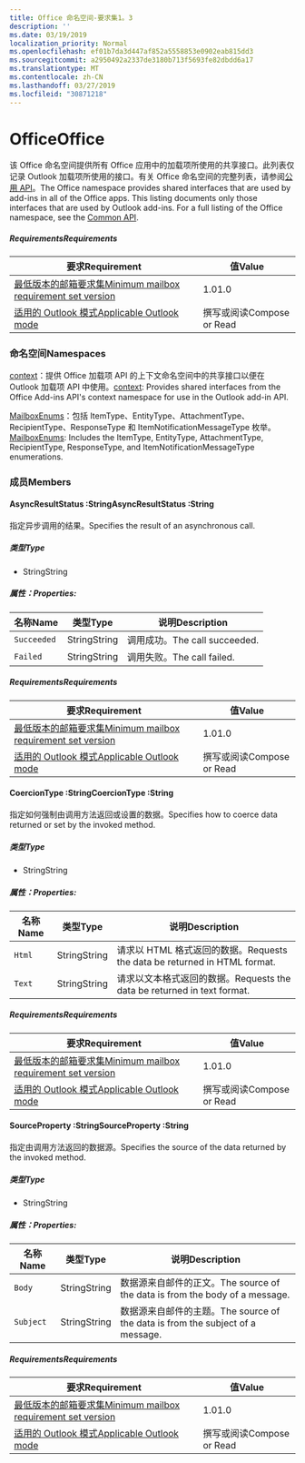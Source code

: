 ```yaml
---
title: Office 命名空间-要求集1。3
description: ''
ms.date: 03/19/2019
localization_priority: Normal
ms.openlocfilehash: ef01b7da3d447af852a5558853e0902eab815dd3
ms.sourcegitcommit: a2950492a2337de3180b713f5693fe82dbdd6a17
ms.translationtype: MT
ms.contentlocale: zh-CN
ms.lasthandoff: 03/27/2019
ms.locfileid: "30871218"
---
```

# <a name="office"></a><span data-ttu-id="0fc78-102">Office</span><span class="sxs-lookup"><span data-stu-id="0fc78-102">Office</span></span>

<span data-ttu-id="0fc78-p101">该 Office 命名空间提供所有 Office 应用中的加载项所使用的共享接口。此列表仅记录 Outlook 加载项所使用的接口。有关 Office 命名空间的完整列表，请参阅[公用 API](/javascript/api/office)。</span><span class="sxs-lookup"><span data-stu-id="0fc78-p101">The Office namespace provides shared interfaces that are used by add-ins in all of the Office apps. This listing documents only those interfaces that are used by Outlook add-ins. For a full listing of the Office namespace, see the [Common API](/javascript/api/office).</span></span>

##### <a name="requirements"></a><span data-ttu-id="0fc78-105">Requirements</span><span class="sxs-lookup"><span data-stu-id="0fc78-105">Requirements</span></span>

|<span data-ttu-id="0fc78-106">要求</span><span class="sxs-lookup"><span data-stu-id="0fc78-106">Requirement</span></span>| <span data-ttu-id="0fc78-107">值</span><span class="sxs-lookup"><span data-stu-id="0fc78-107">Value</span></span>|
|---|---|
|[<span data-ttu-id="0fc78-108">最低版本的邮箱要求集</span><span class="sxs-lookup"><span data-stu-id="0fc78-108">Minimum mailbox requirement set version</span></span>](/office/dev/add-ins/reference/requirement-sets/outlook-api-requirement-sets)| <span data-ttu-id="0fc78-109">1.0</span><span class="sxs-lookup"><span data-stu-id="0fc78-109">1.0</span></span>|
|[<span data-ttu-id="0fc78-110">适用的 Outlook 模式</span><span class="sxs-lookup"><span data-stu-id="0fc78-110">Applicable Outlook mode</span></span>](/outlook/add-ins/#extension-points)| <span data-ttu-id="0fc78-111">撰写或阅读</span><span class="sxs-lookup"><span data-stu-id="0fc78-111">Compose or Read</span></span>|

### <a name="namespaces"></a><span data-ttu-id="0fc78-112">命名空间</span><span class="sxs-lookup"><span data-stu-id="0fc78-112">Namespaces</span></span>

<span data-ttu-id="0fc78-113">[context](office.context.md)：提供 Office 加载项 API 的上下文命名空间中的共享接口以便在 Outlook 加载项 API 中使用。</span><span class="sxs-lookup"><span data-stu-id="0fc78-113">[context](office.context.md): Provides shared interfaces from the Office Add-ins API's context namespace for use in the Outlook add-in API.</span></span>

<span data-ttu-id="0fc78-114">[MailboxEnums](/javascript/api/outlook_1_3/office.mailboxenums.attachmenttype)：包括 ItemType、EntityType、AttachmentType、RecipientType、ResponseType 和 ItemNotificationMessageType 枚举。</span><span class="sxs-lookup"><span data-stu-id="0fc78-114">[MailboxEnums](/javascript/api/outlook_1_3/office.mailboxenums.attachmenttype): Includes the ItemType, EntityType, AttachmentType, RecipientType, ResponseType, and ItemNotificationMessageType enumerations.</span></span>

### <a name="members"></a><span data-ttu-id="0fc78-115">成员</span><span class="sxs-lookup"><span data-stu-id="0fc78-115">Members</span></span>

####  <a name="asyncresultstatus-string"></a><span data-ttu-id="0fc78-116">AsyncResultStatus :String</span><span class="sxs-lookup"><span data-stu-id="0fc78-116">AsyncResultStatus :String</span></span>

<span data-ttu-id="0fc78-117">指定异步调用的结果。</span><span class="sxs-lookup"><span data-stu-id="0fc78-117">Specifies the result of an asynchronous call.</span></span>

##### <a name="type"></a><span data-ttu-id="0fc78-118">类型</span><span class="sxs-lookup"><span data-stu-id="0fc78-118">Type</span></span>

*   <span data-ttu-id="0fc78-119">String</span><span class="sxs-lookup"><span data-stu-id="0fc78-119">String</span></span>

##### <a name="properties"></a><span data-ttu-id="0fc78-120">属性：</span><span class="sxs-lookup"><span data-stu-id="0fc78-120">Properties:</span></span>

|<span data-ttu-id="0fc78-121">名称</span><span class="sxs-lookup"><span data-stu-id="0fc78-121">Name</span></span>| <span data-ttu-id="0fc78-122">类型</span><span class="sxs-lookup"><span data-stu-id="0fc78-122">Type</span></span>| <span data-ttu-id="0fc78-123">说明</span><span class="sxs-lookup"><span data-stu-id="0fc78-123">Description</span></span>|
|---|---|---|
|`Succeeded`| <span data-ttu-id="0fc78-124">String</span><span class="sxs-lookup"><span data-stu-id="0fc78-124">String</span></span>|<span data-ttu-id="0fc78-125">调用成功。</span><span class="sxs-lookup"><span data-stu-id="0fc78-125">The call succeeded.</span></span>|
|`Failed`| <span data-ttu-id="0fc78-126">String</span><span class="sxs-lookup"><span data-stu-id="0fc78-126">String</span></span>|<span data-ttu-id="0fc78-127">调用失败。</span><span class="sxs-lookup"><span data-stu-id="0fc78-127">The call failed.</span></span>|

##### <a name="requirements"></a><span data-ttu-id="0fc78-128">Requirements</span><span class="sxs-lookup"><span data-stu-id="0fc78-128">Requirements</span></span>

|<span data-ttu-id="0fc78-129">要求</span><span class="sxs-lookup"><span data-stu-id="0fc78-129">Requirement</span></span>| <span data-ttu-id="0fc78-130">值</span><span class="sxs-lookup"><span data-stu-id="0fc78-130">Value</span></span>|
|---|---|
|[<span data-ttu-id="0fc78-131">最低版本的邮箱要求集</span><span class="sxs-lookup"><span data-stu-id="0fc78-131">Minimum mailbox requirement set version</span></span>](/office/dev/add-ins/reference/requirement-sets/outlook-api-requirement-sets)| <span data-ttu-id="0fc78-132">1.0</span><span class="sxs-lookup"><span data-stu-id="0fc78-132">1.0</span></span>|
|[<span data-ttu-id="0fc78-133">适用的 Outlook 模式</span><span class="sxs-lookup"><span data-stu-id="0fc78-133">Applicable Outlook mode</span></span>](/outlook/add-ins/#extension-points)| <span data-ttu-id="0fc78-134">撰写或阅读</span><span class="sxs-lookup"><span data-stu-id="0fc78-134">Compose or Read</span></span>|

####  <a name="coerciontype-string"></a><span data-ttu-id="0fc78-135">CoercionType :String</span><span class="sxs-lookup"><span data-stu-id="0fc78-135">CoercionType :String</span></span>

<span data-ttu-id="0fc78-136">指定如何强制由调用方法返回或设置的数据。</span><span class="sxs-lookup"><span data-stu-id="0fc78-136">Specifies how to coerce data returned or set by the invoked method.</span></span>

##### <a name="type"></a><span data-ttu-id="0fc78-137">类型</span><span class="sxs-lookup"><span data-stu-id="0fc78-137">Type</span></span>

*   <span data-ttu-id="0fc78-138">String</span><span class="sxs-lookup"><span data-stu-id="0fc78-138">String</span></span>

##### <a name="properties"></a><span data-ttu-id="0fc78-139">属性：</span><span class="sxs-lookup"><span data-stu-id="0fc78-139">Properties:</span></span>

|<span data-ttu-id="0fc78-140">名称</span><span class="sxs-lookup"><span data-stu-id="0fc78-140">Name</span></span>| <span data-ttu-id="0fc78-141">类型</span><span class="sxs-lookup"><span data-stu-id="0fc78-141">Type</span></span>| <span data-ttu-id="0fc78-142">说明</span><span class="sxs-lookup"><span data-stu-id="0fc78-142">Description</span></span>|
|---|---|---|
|`Html`| <span data-ttu-id="0fc78-143">String</span><span class="sxs-lookup"><span data-stu-id="0fc78-143">String</span></span>|<span data-ttu-id="0fc78-144">请求以 HTML 格式返回的数据。</span><span class="sxs-lookup"><span data-stu-id="0fc78-144">Requests the data be returned in HTML format.</span></span>|
|`Text`| <span data-ttu-id="0fc78-145">String</span><span class="sxs-lookup"><span data-stu-id="0fc78-145">String</span></span>|<span data-ttu-id="0fc78-146">请求以文本格式返回的数据。</span><span class="sxs-lookup"><span data-stu-id="0fc78-146">Requests the data be returned in text format.</span></span>|

##### <a name="requirements"></a><span data-ttu-id="0fc78-147">Requirements</span><span class="sxs-lookup"><span data-stu-id="0fc78-147">Requirements</span></span>

|<span data-ttu-id="0fc78-148">要求</span><span class="sxs-lookup"><span data-stu-id="0fc78-148">Requirement</span></span>| <span data-ttu-id="0fc78-149">值</span><span class="sxs-lookup"><span data-stu-id="0fc78-149">Value</span></span>|
|---|---|
|[<span data-ttu-id="0fc78-150">最低版本的邮箱要求集</span><span class="sxs-lookup"><span data-stu-id="0fc78-150">Minimum mailbox requirement set version</span></span>](/office/dev/add-ins/reference/requirement-sets/outlook-api-requirement-sets)| <span data-ttu-id="0fc78-151">1.0</span><span class="sxs-lookup"><span data-stu-id="0fc78-151">1.0</span></span>|
|[<span data-ttu-id="0fc78-152">适用的 Outlook 模式</span><span class="sxs-lookup"><span data-stu-id="0fc78-152">Applicable Outlook mode</span></span>](/outlook/add-ins/#extension-points)| <span data-ttu-id="0fc78-153">撰写或阅读</span><span class="sxs-lookup"><span data-stu-id="0fc78-153">Compose or Read</span></span>|

####  <a name="sourceproperty-string"></a><span data-ttu-id="0fc78-154">SourceProperty :String</span><span class="sxs-lookup"><span data-stu-id="0fc78-154">SourceProperty :String</span></span>

<span data-ttu-id="0fc78-155">指定由调用方法返回的数据源。</span><span class="sxs-lookup"><span data-stu-id="0fc78-155">Specifies the source of the data returned by the invoked method.</span></span>

##### <a name="type"></a><span data-ttu-id="0fc78-156">类型</span><span class="sxs-lookup"><span data-stu-id="0fc78-156">Type</span></span>

*   <span data-ttu-id="0fc78-157">String</span><span class="sxs-lookup"><span data-stu-id="0fc78-157">String</span></span>

##### <a name="properties"></a><span data-ttu-id="0fc78-158">属性：</span><span class="sxs-lookup"><span data-stu-id="0fc78-158">Properties:</span></span>

|<span data-ttu-id="0fc78-159">名称</span><span class="sxs-lookup"><span data-stu-id="0fc78-159">Name</span></span>| <span data-ttu-id="0fc78-160">类型</span><span class="sxs-lookup"><span data-stu-id="0fc78-160">Type</span></span>| <span data-ttu-id="0fc78-161">说明</span><span class="sxs-lookup"><span data-stu-id="0fc78-161">Description</span></span>|
|---|---|---|
|`Body`| <span data-ttu-id="0fc78-162">String</span><span class="sxs-lookup"><span data-stu-id="0fc78-162">String</span></span>|<span data-ttu-id="0fc78-163">数据源来自邮件的正文。</span><span class="sxs-lookup"><span data-stu-id="0fc78-163">The source of the data is from the body of a message.</span></span>|
|`Subject`| <span data-ttu-id="0fc78-164">String</span><span class="sxs-lookup"><span data-stu-id="0fc78-164">String</span></span>|<span data-ttu-id="0fc78-165">数据源来自邮件的主题。</span><span class="sxs-lookup"><span data-stu-id="0fc78-165">The source of the data is from the subject of a message.</span></span>|

##### <a name="requirements"></a><span data-ttu-id="0fc78-166">Requirements</span><span class="sxs-lookup"><span data-stu-id="0fc78-166">Requirements</span></span>

|<span data-ttu-id="0fc78-167">要求</span><span class="sxs-lookup"><span data-stu-id="0fc78-167">Requirement</span></span>| <span data-ttu-id="0fc78-168">值</span><span class="sxs-lookup"><span data-stu-id="0fc78-168">Value</span></span>|
|---|---|
|[<span data-ttu-id="0fc78-169">最低版本的邮箱要求集</span><span class="sxs-lookup"><span data-stu-id="0fc78-169">Minimum mailbox requirement set version</span></span>](/office/dev/add-ins/reference/requirement-sets/outlook-api-requirement-sets)| <span data-ttu-id="0fc78-170">1.0</span><span class="sxs-lookup"><span data-stu-id="0fc78-170">1.0</span></span>|
|[<span data-ttu-id="0fc78-171">适用的 Outlook 模式</span><span class="sxs-lookup"><span data-stu-id="0fc78-171">Applicable Outlook mode</span></span>](/outlook/add-ins/#extension-points)| <span data-ttu-id="0fc78-172">撰写或阅读</span><span class="sxs-lookup"><span data-stu-id="0fc78-172">Compose or Read</span></span>|
